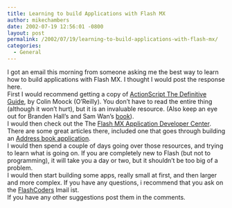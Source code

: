 ```yaml
---
title: Learning to build Applications with Flash MX
author: mikechambers
date: 2002-07-19 12:56:01 -0800
layout: post
permalink: /2002/07/19/learning-to-build-applications-with-flash-mx/
categories:
  - General
---
```



I got an email this morning from someone asking me the best way to learn how to build applications with Flash MX. I thought I would post the response here.  
First I would recommend getting a copy of [ActionScript The Definitive Guide][1], by Colin Moock (O&#8217;Reilly). You don&#8217;t have to read the entire thing (although it won&#8217;t hurt), but it is an invaluable resource. (Also keep an eye out for Branden Hall&#8217;s and Sam Wan&#8217;s [book][2]).  
I would then check out the The [Flash MX Application Developer Center][3]. There are some great articles there, included one that goes through building an [Address book application][4].  
I would then spend a couple of days going over those resources, and trying to learn what is going on. If you are completely new to Flash (but not to programming), it will take you a day or two, but it shouldn&#8217;t be too big of a problem.  
I would then start building some apps, really small at first, and then larger and more complex. If you have any questions, i recommend that you ask on the&nbsp;[FlashCoders][5] lmail ist.  
If you have any other suggestions post them in the comments.  
&nbsp;

 [1]: http://www.oreilly.com/catalog/actscript/
 [2]: http://www.newriders.com/books/product.asp?product_id={2C90BDA3-7190-40C3-BEB8-C8151371739A}
 [3]: http://www.macromedia.com/desdev/mx/flash/
 [4]: http://www.macromedia.com/desdev/mx/flash/articles/addressbook.html
 [5]: http://chattyfig.figleaf.com